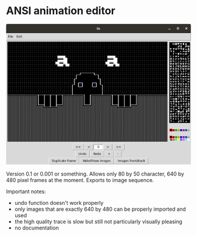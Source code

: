 # ANSI animation editor
![alt tag](screenshot.png)

Version 0.1 or 0.001 or something.
Allows only 80 by 50 character, 640 by 480 pixel frames at the moment. Exports to image sequence.

Important notes:

- undo function doesn't work properly
- only images that are exactly 640 by 480 can be properly imported and used
- the high quality trace is slow but still not particularly visually pleasing
- no documentation
